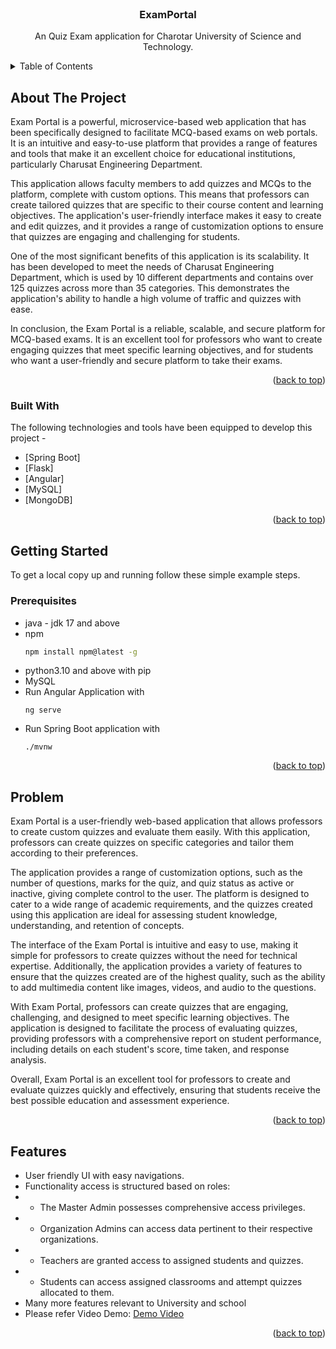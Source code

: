 <div id="top"></div>

<!-- PROJECT LOGO -->
<br />
<div align="center">
  <h3 align="center">ExamPortal</h3>

  <p align="center">
    An Quiz Exam application for Charotar University of Science and Technology.
    <br />
  </p>
</div>



<!-- TABLE OF CONTENTS -->
<details>
  <summary>Table of Contents</summary>
  <ol>
    <li>
      <a href="#about-the-project">About The Project</a>
      <ul>
        <li><a href="#built-with">Built With</a></li>
      </ul>
    </li>
    <li>
      <a href="#getting-started">Getting Started</a>
      <ul>
        <li><a href="#prerequisites">Prerequisites</a></li>
      </ul>
    </li>
    <li><a href="#problem">Problem statement</a></li>
    <li><a href="#features">Features</a></li>
  </ol>
</details>



<!-- ABOUT THE PROJECT -->
## About The Project

Exam Portal is a powerful, microservice-based web application that has been specifically designed to facilitate MCQ-based exams on web portals. It is an intuitive and easy-to-use platform that provides a range of features and tools that make it an excellent choice for educational institutions, particularly Charusat Engineering Department.

This application allows faculty members to add quizzes and MCQs to the platform, complete with custom options. This means that professors can create tailored quizzes that are specific to their course content and learning objectives. The application's user-friendly interface makes it easy to create and edit quizzes, and it provides a range of customization options to ensure that quizzes are engaging and challenging for students.

One of the most significant benefits of this application is its scalability. It has been developed to meet the needs of Charusat Engineering Department, which is used by 10 different departments and contains over 125 quizzes across more than 35 categories. This demonstrates the application's ability to handle a high volume of traffic and quizzes with ease.

In conclusion, the Exam Portal is a reliable, scalable, and secure platform for MCQ-based exams. It is an excellent tool for professors who want to create engaging quizzes that meet specific learning objectives, and for students who want a user-friendly and secure platform to take their exams.

<p align="right">(<a href="#top">back to top</a>)</p>



### Built With

The following technologies and tools have been equipped to develop this project -

* [Spring Boot]
* [Flask]
* [Angular]
* [MySQL]
* [MongoDB]

<p align="right">(<a href="#top">back to top</a>)</p>



<!-- GETTING STARTED -->
## Getting Started

To get a local copy up and running follow these simple example steps.

### Prerequisites

* java - jdk 17 and above
* npm 
  ```sh
  npm install npm@latest -g
  ```
* python3.10 and above with pip
* MySQL
* Run Angular Application with 
    ```
    ng serve
    ```
* Run Spring Boot application with 
    ```
    ./mvnw
    ```
<p align="right">(<a href="#top">back to top</a>)</p>



<!-- Problem statement -->
## Problem
Exam Portal is a user-friendly web-based application that allows professors to create custom quizzes and evaluate them easily. With this application, professors can create quizzes on specific categories and tailor them according to their preferences.

The application provides a range of customization options, such as the number of questions, marks for the quiz, and quiz status as active or inactive, giving complete control to the user. The platform is designed to cater to a wide range of academic requirements, and the quizzes created using this application are ideal for assessing student knowledge, understanding, and retention of concepts.

The interface of the Exam Portal is intuitive and easy to use, making it simple for professors to create quizzes without the need for technical expertise. Additionally, the application provides a variety of features to ensure that the quizzes created are of the highest quality, such as the ability to add multimedia content like images, videos, and audio to the questions.

With Exam Portal, professors can create quizzes that are engaging, challenging, and designed to meet specific learning objectives. The application is designed to facilitate the process of evaluating quizzes, providing professors with a comprehensive report on student performance, including details on each student's score, time taken, and response analysis.

Overall, Exam Portal is an excellent tool for professors to create and evaluate quizzes quickly and effectively, ensuring that students receive the best possible education and assessment experience.


<p align="right">(<a href="#top">back to top</a>)</p>



<!-- ROADMAP -->
## Features

* User friendly UI with easy navigations.
* Functionality access is structured based on roles:
* * The Master Admin possesses comprehensive access privileges.
* * Organization Admins can access data pertinent to their respective organizations.
* * Teachers are granted access to assigned students and quizzes.
* * Students can access assigned classrooms and attempt quizzes allocated to them.
* Many more features relevant to University and school
* Please refer Video Demo: 
<a href="https://drive.google.com/file/d/1LeoggzdqiSBwj4XiGoSa2olODE0JgnKM/view?usp=sharing" target="_blank"> Demo Video </a>
<p align="right">(<a href="#top">back to top</a>)</p>
